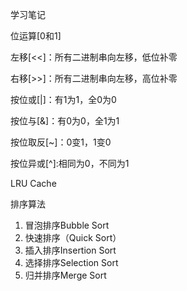 学习笔记

位运算[0和1]

左移[<<]：所有二进制串向左移，低位补零

右移[>>]：所有二进制串向左移，高位补零

按位或[|]：有1为1，全0为0

按位与[&]：有0为0，全1为1

按位取反[~]：0变1，1变0

按位异或[^]:相同为0，不同为1


LRU Cache

排序算法

1. 冒泡排序Bubble Sort
2. 快速排序（Quick Sort）
3. 插入排序Insertion Sort
4. 选择排序Selection Sort
5. 归并排序Merge Sort

